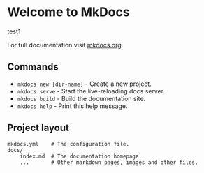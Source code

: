 # Welcome to MkDocs                                 

test1

For full documentation visit [mkdocs.org](http://mkdocs.org).                                            

## Commands                                         

* `mkdocs new [dir-name]` - Create a new project.   
* `mkdocs serve` - Start the live-reloading docs server.                                                 
* `mkdocs build` - Build the documentation site.    
* `mkdocs help` - Print this help message.          

## Project layout                                   

    mkdocs.yml    # The configuration file.         
    docs/                                           
        index.md  # The documentation homepage.     
        ...       # Other markdown pages, images and other files. 
